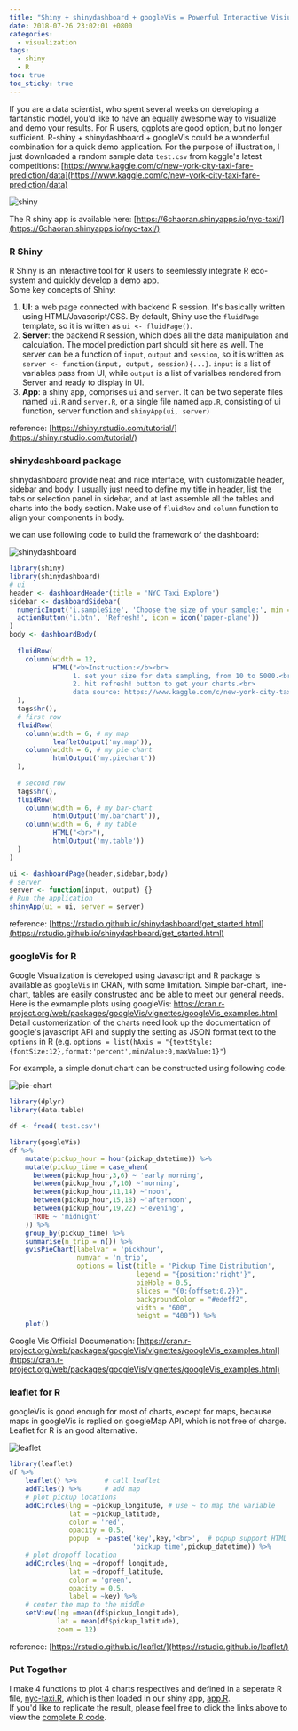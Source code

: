 ```yaml
---
title: "Shiny + shinydashboard + googleVis = Powerful Interactive Visiualization"
date: 2018-07-26 23:02:01 +0800
categories: 
  - visualization
tags:
  - shiny
  - R
toc: true
toc_sticky: true
---
```

  
If you are a data scientist, who spent several weeks on developing a fantanstic model, you'd like to have an equally awesome way to visualize and demo your results. For R users, ggplots are good option, but no longer sufficient. R-shiny + shinydashboard + googleVis could be a wonderful combination for a quick demo application.
For the purpose of illustration, I just downloaded a random sample data `test.csv` from kaggle's latest competitions:
[https://www.kaggle.com/c/new-york-city-taxi-fare-prediction/data](https://www.kaggle.com/c/new-york-city-taxi-fare-prediction/data)   

![shiny](https://github.com/6chaoran/data-story/raw/master/shinydashboard-googleVis/shiny.PNG)

The R shiny app is available here: [https://6chaoran.shinyapps.io/nyc-taxi/](https://6chaoran.shinyapps.io/nyc-taxi/)

### R Shiny
R Shiny is an interactive tool for R users to seemlessly integrate R eco-system and quickly develop a demo app.   
Some key concepts of Shiny:
1) **UI**: a web page connected with backend R session. It's basically written using HTML/Javascript/CSS. By default, Shiny use the `fluidPage` template, so it is written as `ui <- fluidPage()`.
2) __Server__: the backend R session, which does all the data manipulation and calculation. The model prediction part should sit here as well. The server can be a function of `input`, `output` and `session`, so it is written as `server <- function(input, output, session){...}`. `input` is a list of variables pass from UI, while `output` is a list of varialbes rendered from Server and ready to display in UI.
3) __App__: a shiny app, comprises `ui` and `server`. It can be two seperate files named `ui.R` and `server.R`, or a single file named `app.R`, consisting of ui function, server function and `shinyApp(ui, server)`

reference: [https://shiny.rstudio.com/tutorial/](https://shiny.rstudio.com/tutorial/)

### shinydashboard package
shinydashboard provide neat and nice interface, with customizable header, sidebar and body. I usually just need to define my title in header, list the tabs or selection panel in sidebar, and at last assemble all the tables and charts into the body section. Make use of `fluidRow` and `column` function to align your components in body.    

we can use following code to build the framework of the dashboard:

![shinydashboard](https://github.com/6chaoran/data-story/raw/master/shinydashboard-googleVis/shinydashboard.PNG)

```r
library(shiny)
library(shinydashboard)
# ui
header <- dashboardHeader(title = 'NYC Taxi Explore')
sidebar <- dashboardSidebar(
  numericInput('i.sampleSize', 'Choose the size of your sample:', min = 10, max = 5000, step = 50,value = 100),
  actionButton('i.btn', 'Refresh!', icon = icon('paper-plane'))
)
body <- dashboardBody(
  
  fluidRow(
    column(width = 12,
           HTML("<b>Instruction:</b><br>
                1. set your size for data sampling, from 10 to 5000.<br>
                2. hit refresh! button to get your charts.<br>
                data source: https://www.kaggle.com/c/new-york-city-taxi-fare-prediction/data<br>"))
  ),
  tags$hr(),
  # first row
  fluidRow(
    column(width = 6, # my map
           leafletOutput('my.map')),
    column(width = 6, # my pie chart
           htmlOutput('my.piechart'))
  ),
  
  # second row
  tags$hr(),
  fluidRow(
    column(width = 6, # my bar-chart
           htmlOutput('my.barchart')),
    column(width = 6, # my table
           HTML("<br>"),
           htmlOutput('my.table'))
  )
)

ui <- dashboardPage(header,sidebar,body)
# server
server <- function(input, output) {}
# Run the application 
shinyApp(ui = ui, server = server)
```

reference: [https://rstudio.github.io/shinydashboard/get_started.html](https://rstudio.github.io/shinydashboard/get_started.html)

### googleVis for R
Google Visualization is developed using Javascript and R package is available as `googleVis` in CRAN, with some limitation. Simple bar-chart, line-chart, tables are easily construsted and be able to meet our general needs. 
Here is the exmample plots using googleVis: https://cran.r-project.org/web/packages/googleVis/vignettes/googleVis_examples.html
Detail customerization of the charts need look up the documentation of google's javascript API and supply the setting as JSON format text to the `options` in R (e.g. `options = list(hAxis = "{textStyle:{fontSize:12},format:'percent',minValue:0,maxValue:1}"`)  

For example, a simple donut chart can be constructed using following code:

![pie-chart](https://github.com/6chaoran/data-story/raw/master/shinydashboard-googleVis/googleVis.PNG)

```r
library(dplyr)
library(data.table)

df <- fread('test.csv')

library(googleVis)
df %>%
    mutate(pickup_hour = hour(pickup_datetime)) %>%
    mutate(pickup_time = case_when(
      between(pickup_hour,3,6) ~ 'early morning',
      between(pickup_hour,7,10) ~'morning',
      between(pickup_hour,11,14) ~'noon',
      between(pickup_hour,15,18) ~'afternoon',
      between(pickup_hour,19,22) ~'evening',
      TRUE ~ 'midnight'
    )) %>%
    group_by(pickup_time) %>%
    summarise(n_trip = n()) %>%
    gvisPieChart(labelvar = 'pickhour', 
                 numvar = 'n_trip', 
                 options = list(title = 'Pickup Time Distribution',
                                legend = "{position:'right'}",
                                pieHole = 0.5,
                                slices = "{0:{offset:0.2}}",
                                backgroundColor = "#edeff2",
                                width = "600",
                                height = "400")) %>%
    plot()
```

Google Vis Official Documenation: [https://cran.r-project.org/web/packages/googleVis/vignettes/googleVis_examples.html](https://cran.r-project.org/web/packages/googleVis/vignettes/googleVis_examples.html)

### leaflet for R
googleVis is good enough for most of charts, except for maps, because maps in googleVis is replied on googleMap API, which is not free of charge. Leaflet for R is an good alternative.

![leaflet](https://github.com/6chaoran/data-story/raw/master/shinydashboard-googleVis/leaflet.PNG)

```r
library(leaflet)
df %>% 
    leaflet() %>%       # call leaflet
    addTiles() %>%      # add map
    # plot pickup locations
    addCircles(lng = ~pickup_longitude, # use ~ to map the variable
               lat = ~pickup_latitude, 
               color = 'red',
               opacity = 0.5,
               popup  = ~paste('key',key,'<br>',  # popup support HTML formating, <br> to break line
                               'pickup time',pickup_datetime)) %>%
    # plot dropoff location
    addCircles(lng = ~dropoff_longitude, 
               lat = ~dropoff_latitude, 
               color = 'green', 
               opacity = 0.5, 
               label = ~key) %>%
    # center the map to the middle
    setView(lng =mean(df$pickup_longitude), 
            lat = mean(df$pickup_latitude), 
            zoom = 12)
```
reference: [https://rstudio.github.io/leaflet/](https://rstudio.github.io/leaflet/)

### Put Together
I make 4 functions to plot 4 charts respectives and defined in a seperate R file, [nyc-taxi.R](https://github.com/6chaoran/data-story/blob/master/shinydashboard-googleVis/nyc-taxi/nyc-taxi.R), which is then loaded in our shiny app, [app.R](https://github.com/6chaoran/data-story/blob/master/shinydashboard-googleVis/nyc-taxi/app.R).   
If you'd like to replicate the result, please feel free to click the links above to view the [complete R code](https://github.com/6chaoran/data-story/tree/master/shinydashboard-googleVis/nyc-taxi).
